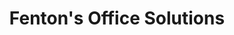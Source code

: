 ---
title: "Fenton's Office Solutions"
url: /idaho-falls/fentons-office-solutions/
shop: copyshop
---